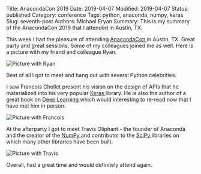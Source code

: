 Title: AnacondaCon 2019
Date: 2019-04-07 
Modified: 2019-04-07 
Status: published
Category: conference
Tags: python, anaconda, numpy, keras
Slug: seventh-post
Authors: Michael Eryan
Summary: This is my summary of the AnacondaCon 2019 that I attended in Austin, TX.

This week I had the pleasure of attending <a href="https://anacondacon.io/" target="_blank"> AnacondaCon </a> in Austin, TX. Great party and great sessions. 
Some of my colleagues joined me as well. Here is a picture with my friend and colleague Ryan. 

![Picture with Ryan]({static}/extra/anacondacon_withryan.jpg)

Best of all I got to meet and hang out with several Python celebrities. 

I saw Francois  Chollet present his vision on the design of APIs that he materialized into his very popular <a href="https://keras.io/" target="_blank"> Keras </a> library. He is also the author of a great book on <a href="https://www.manning.com/books/deep-learning-with-python" target="_blank"> Deep Learning </a> which would interesting to re-read now that I have met him in person.

![Picture with Francois]({static}/extra/anacondacon_withfrancoit.jpg)


At the afterparty I got to meet Travis Oliphant - the founder of Anaconda and the creator of the <a href="http://www.numpy.org/" target="_blank"> NumPy </a> and contributor to the <a href="https://www.scipy.org/" target="_blank"> SciPy </a>  libraries on which many other libraries have been built.

![Picture with Travis]({static}/extra/anacondacon_withtravis.jpg)


Overall, had a great time and would definitely attend again.

